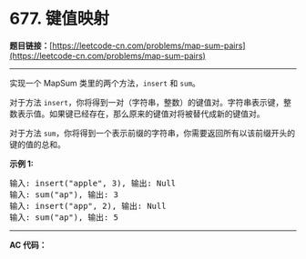 # 677. 键值映射

**题目链接：**[https://leetcode-cn.com/problems/map-sum-pairs](https://leetcode-cn.com/problems/map-sum-pairs)

---

<div class="content__1Y2H">
 <div class="notranslate">
  <p>实现一个 MapSum 类里的两个方法，<code>insert</code>&nbsp;和&nbsp;<code>sum</code>。</p> 
  <p>对于方法&nbsp;<code>insert</code>，你将得到一对（字符串，整数）的键值对。字符串表示键，整数表示值。如果键已经存在，那么原来的键值对将被替代成新的键值对。</p> 
  <p>对于方法 <code>sum</code>，你将得到一个表示前缀的字符串，你需要返回所有以该前缀开头的键的值的总和。</p> 
  <p><strong>示例 1:</strong></p> 
  <pre class="language-text">输入: insert("apple", 3), 输出: Null
输入: sum("ap"), 输出: 3
输入: insert("app", 2), 输出: Null
输入: sum("ap"), 输出: 5
</pre> 
 </div>
</div>

---

**AC 代码：**

```java

```